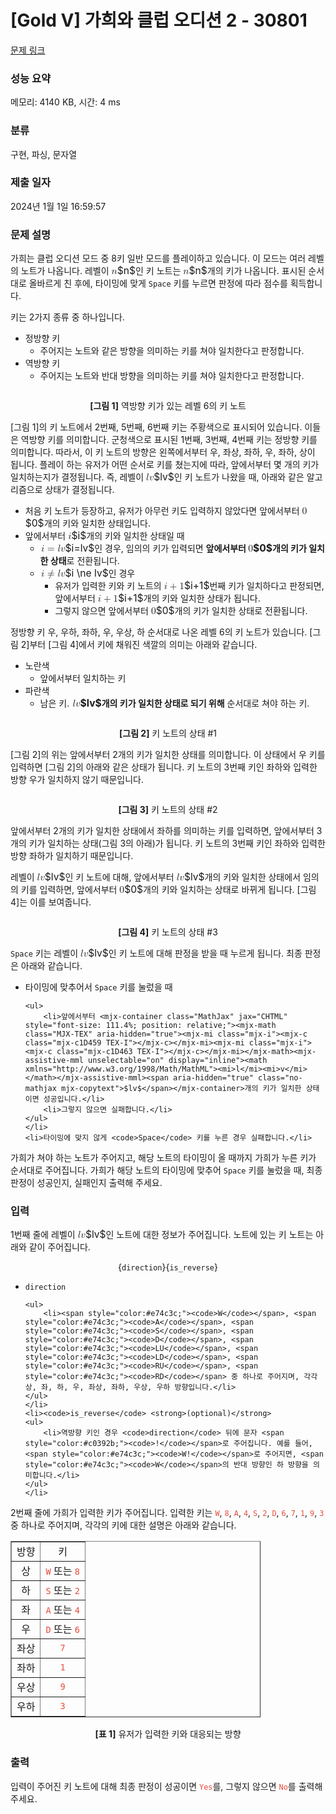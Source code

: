 # [Gold V] 가희와 클럽 오디션 2 - 30801 

[문제 링크](https://www.acmicpc.net/problem/30801) 

### 성능 요약

메모리: 4140 KB, 시간: 4 ms

### 분류

구현, 파싱, 문자열

### 제출 일자

2024년 1월 1일 16:59:57

### 문제 설명

<p>가희는 클럽 오디션 모드 중 8키 일반 모드를 플레이하고 있습니다. 이 모드는 여러 레벨의 노트가 나옵니다. 레벨이 <mjx-container class="MathJax" jax="CHTML" style="font-size: 111.4%; position: relative;"><mjx-math class="MJX-TEX" aria-hidden="true"><mjx-mi class="mjx-i"><mjx-c class="mjx-c1D45B TEX-I"></mjx-c></mjx-mi></mjx-math><mjx-assistive-mml unselectable="on" display="inline"><math xmlns="http://www.w3.org/1998/Math/MathML"><mi>n</mi></math></mjx-assistive-mml><span aria-hidden="true" class="no-mathjax mjx-copytext">$n$</span></mjx-container>인 키 노트는 <mjx-container class="MathJax" jax="CHTML" style="font-size: 111.4%; position: relative;"><mjx-math class="MJX-TEX" aria-hidden="true"><mjx-mi class="mjx-i"><mjx-c class="mjx-c1D45B TEX-I"></mjx-c></mjx-mi></mjx-math><mjx-assistive-mml unselectable="on" display="inline"><math xmlns="http://www.w3.org/1998/Math/MathML"><mi>n</mi></math></mjx-assistive-mml><span aria-hidden="true" class="no-mathjax mjx-copytext">$n$</span></mjx-container>개의 키가 나옵니다. 표시된 순서대로 올바르게 친 후에, 타이밍에 맞게 <code>Space</code> 키를 누르면 판정에 따라 점수를 획득합니다.</p>

<p>키는 2가지 종류 중 하나입니다.</p>

<ul>
	<li>정방향 키
	<ul>
		<li>주어지는 노트와 같은 방향을 의미하는 키를 쳐야 일치한다고 판정합니다.</li>
	</ul>
	</li>
	<li>역방향 키
	<ul>
		<li>주어지는 노트와 반대 방향을 의미하는 키를 쳐야 일치한다고 판정합니다.</li>
	</ul>
	</li>
</ul>

<p style="text-align: center;"><img alt="" src="https://u.acmicpc.net/a180ff40-6114-4820-ab40-3aa03bdb80c0/2%20-%20%EB%B3%B5%EC%82%AC%EB%B3%B8.png"></p>

<p style="text-align: center;"><strong>[그림 1]</strong> 역방향 키가 있는 레벨 6의 키 노트</p>

<p>[그림 1]의 키 노트에서 2번째, 5번째, 6번째 키는 주황색으로 표시되어 있습니다. 이들은 역방향 키를 의미합니다. 군청색으로 표시된 1번째, 3번째, 4번째 키는 정방향 키를 의미합니다. 따라서, 이 키 노트의 방향은 왼쪽에서부터 우, 좌상, 좌하, 우, 좌하, 상이 됩니다. 플레이 하는 유저가 어떤 순서로 키를 쳤는지에 따라, 앞에서부터 몇 개의 키가 일치하는지가 결정됩니다. 즉, 레벨이 <mjx-container class="MathJax" jax="CHTML" style="font-size: 111.4%; position: relative;"><mjx-math class="MJX-TEX" aria-hidden="true"><mjx-mi class="mjx-i"><mjx-c class="mjx-c1D459 TEX-I"></mjx-c></mjx-mi><mjx-mi class="mjx-i"><mjx-c class="mjx-c1D463 TEX-I"></mjx-c></mjx-mi></mjx-math><mjx-assistive-mml unselectable="on" display="inline"><math xmlns="http://www.w3.org/1998/Math/MathML"><mi>l</mi><mi>v</mi></math></mjx-assistive-mml><span aria-hidden="true" class="no-mathjax mjx-copytext">$lv$</span></mjx-container>인 키 노트가 나왔을 때, 아래와 같은 알고리즘으로 상태가 결정됩니다.</p>

<ul>
	<li>처음 키 노트가 등장하고, 유저가 아무런 키도 입력하지 않았다면 앞에서부터 <mjx-container class="MathJax" jax="CHTML" style="font-size: 111.4%; position: relative;"><mjx-math class="MJX-TEX" aria-hidden="true"><mjx-mn class="mjx-n"><mjx-c class="mjx-c30"></mjx-c></mjx-mn></mjx-math><mjx-assistive-mml unselectable="on" display="inline"><math xmlns="http://www.w3.org/1998/Math/MathML"><mn>0</mn></math></mjx-assistive-mml><span aria-hidden="true" class="no-mathjax mjx-copytext">$0$</span></mjx-container>개의 키와 일치한 상태입니다.</li>
	<li>앞에서부터 <mjx-container class="MathJax" jax="CHTML" style="font-size: 111.4%; position: relative;"><mjx-math class="MJX-TEX" aria-hidden="true"><mjx-mi class="mjx-i"><mjx-c class="mjx-c1D456 TEX-I"></mjx-c></mjx-mi></mjx-math><mjx-assistive-mml unselectable="on" display="inline"><math xmlns="http://www.w3.org/1998/Math/MathML"><mi>i</mi></math></mjx-assistive-mml><span aria-hidden="true" class="no-mathjax mjx-copytext">$i$</span></mjx-container>개의 키와 일치한 상태일 때
	<ul>
		<li><mjx-container class="MathJax" jax="CHTML" style="font-size: 111.4%; position: relative;"> <mjx-math class="MJX-TEX" aria-hidden="true"><mjx-mi class="mjx-i"><mjx-c class="mjx-c1D456 TEX-I"></mjx-c></mjx-mi><mjx-mo class="mjx-n" space="4"><mjx-c class="mjx-c3D"></mjx-c></mjx-mo><mjx-mi class="mjx-i" space="4"><mjx-c class="mjx-c1D459 TEX-I"></mjx-c></mjx-mi><mjx-mi class="mjx-i"><mjx-c class="mjx-c1D463 TEX-I"></mjx-c></mjx-mi></mjx-math><mjx-assistive-mml unselectable="on" display="inline"><math xmlns="http://www.w3.org/1998/Math/MathML"><mi>i</mi><mo>=</mo><mi>l</mi><mi>v</mi></math></mjx-assistive-mml><span aria-hidden="true" class="no-mathjax mjx-copytext">$i=lv$</span></mjx-container>인 경우, 임의의 키가 입력되면 <strong>앞에서부터 <mjx-container class="MathJax" jax="CHTML" style="font-size: 111.4%; position: relative;"><mjx-math class="MJX-TEX" aria-hidden="true"><mjx-mn class="mjx-n"><mjx-c class="mjx-c30"></mjx-c></mjx-mn></mjx-math><mjx-assistive-mml unselectable="on" display="inline"><math xmlns="http://www.w3.org/1998/Math/MathML"><mn>0</mn></math></mjx-assistive-mml><span aria-hidden="true" class="no-mathjax mjx-copytext">$0$</span></mjx-container>개의 키가 일치한 상태</strong>로 전환됩니다.</li>
		<li><mjx-container class="MathJax" jax="CHTML" style="font-size: 111.4%; position: relative;"> <mjx-math class="MJX-TEX" aria-hidden="true"><mjx-mi class="mjx-i"><mjx-c class="mjx-c1D456 TEX-I"></mjx-c></mjx-mi><mjx-mo class="mjx-n" space="4"><mjx-c class="mjx-c2260"></mjx-c></mjx-mo><mjx-mi class="mjx-i" space="4"><mjx-c class="mjx-c1D459 TEX-I"></mjx-c></mjx-mi><mjx-mi class="mjx-i"><mjx-c class="mjx-c1D463 TEX-I"></mjx-c></mjx-mi></mjx-math><mjx-assistive-mml unselectable="on" display="inline"><math xmlns="http://www.w3.org/1998/Math/MathML"><mi>i</mi><mo>≠</mo><mi>l</mi><mi>v</mi></math></mjx-assistive-mml><span aria-hidden="true" class="no-mathjax mjx-copytext">$i \ne lv$</span></mjx-container>인 경우
		<ul>
			<li>유저가 입력한 키와 키 노트의 <mjx-container class="MathJax" jax="CHTML" style="font-size: 111.4%; position: relative;"><mjx-math class="MJX-TEX" aria-hidden="true"><mjx-mi class="mjx-i"><mjx-c class="mjx-c1D456 TEX-I"></mjx-c></mjx-mi><mjx-mo class="mjx-n" space="3"><mjx-c class="mjx-c2B"></mjx-c></mjx-mo><mjx-mn class="mjx-n" space="3"><mjx-c class="mjx-c31"></mjx-c></mjx-mn></mjx-math><mjx-assistive-mml unselectable="on" display="inline"><math xmlns="http://www.w3.org/1998/Math/MathML"><mi>i</mi><mo>+</mo><mn>1</mn></math></mjx-assistive-mml><span aria-hidden="true" class="no-mathjax mjx-copytext">$i+1$</span></mjx-container>번째 키가 일치하다고 판정되면, 앞에서부터 <mjx-container class="MathJax" jax="CHTML" style="font-size: 111.4%; position: relative;"><mjx-math class="MJX-TEX" aria-hidden="true"><mjx-mi class="mjx-i"><mjx-c class="mjx-c1D456 TEX-I"></mjx-c></mjx-mi><mjx-mo class="mjx-n" space="3"><mjx-c class="mjx-c2B"></mjx-c></mjx-mo><mjx-mn class="mjx-n" space="3"><mjx-c class="mjx-c31"></mjx-c></mjx-mn></mjx-math><mjx-assistive-mml unselectable="on" display="inline"><math xmlns="http://www.w3.org/1998/Math/MathML"><mi>i</mi><mo>+</mo><mn>1</mn></math></mjx-assistive-mml><span aria-hidden="true" class="no-mathjax mjx-copytext">$i+1$</span></mjx-container>개의 키와 일치한 상태가 됩니다.</li>
			<li>그렇지 않으면 앞에서부터 <mjx-container class="MathJax" jax="CHTML" style="font-size: 111.4%; position: relative;"><mjx-math class="MJX-TEX" aria-hidden="true"><mjx-mn class="mjx-n"><mjx-c class="mjx-c30"></mjx-c></mjx-mn></mjx-math><mjx-assistive-mml unselectable="on" display="inline"><math xmlns="http://www.w3.org/1998/Math/MathML"><mn>0</mn></math></mjx-assistive-mml><span aria-hidden="true" class="no-mathjax mjx-copytext">$0$</span></mjx-container>개의 키가 일치한 상태로 전환됩니다.</li>
		</ul>
		</li>
	</ul>
	</li>
</ul>

<p>정방향 키 우, 우하, 좌하, 우, 우상, 하 순서대로 나온 레벨 6의 키 노트가 있습니다. [그림 2]부터 [그림 4]에서 키에 채워진 색깔의 의미는 아래와 같습니다.</p>

<ul>
	<li>노란색
	<ul>
		<li>앞에서부터 일치하는 키</li>
	</ul>
	</li>
	<li>파란색
	<ul>
		<li>남은 키. <strong><mjx-container class="MathJax" jax="CHTML" style="font-size: 111.4%; position: relative;"> <mjx-math class="MJX-TEX" aria-hidden="true"><mjx-mi class="mjx-i"><mjx-c class="mjx-c1D459 TEX-I"></mjx-c></mjx-mi><mjx-mi class="mjx-i"><mjx-c class="mjx-c1D463 TEX-I"></mjx-c></mjx-mi></mjx-math><mjx-assistive-mml unselectable="on" display="inline"><math xmlns="http://www.w3.org/1998/Math/MathML"><mi>l</mi><mi>v</mi></math></mjx-assistive-mml><span aria-hidden="true" class="no-mathjax mjx-copytext">$lv$</span></mjx-container>개의 키가 일치한 상태로 되기 위해</strong> 순서대로 쳐야 하는 키.</li>
	</ul>
	</li>
</ul>

<p style="text-align: center;"><img alt="" src="https://u.acmicpc.net/9c2cdadc-d23d-431b-9b49-392474a76bf0/3%20-%20%EB%B3%B5%EC%82%AC%EB%B3%B8.png"></p>

<p style="text-align: center;"><strong>[그림 2]</strong> 키 노트의 상태 #1</p>

<p>[그림 2]의 위는 앞에서부터 2개의 키가 일치한 상태를 의미합니다. 이 상태에서 우 키를 입력하면 [그림 2]의 아래와 같은 상태가 됩니다. 키 노트의 3번째 키인 좌하와 입력한 방향 우가 일치하지 않기 때문입니다.</p>

<p style="text-align: center;"><img alt="" src="https://u.acmicpc.net/42590bfa-8eb4-4fb2-aa10-0f24ab1ab69c/4%20-%20%EB%B3%B5%EC%82%AC%EB%B3%B8.png"></p>

<p style="text-align: center;"><strong>[그림 3]</strong> 키 노트의 상태 #2</p>

<p>앞에서부터 2개의 키가 일치한 상태에서 좌하를 의미하는 키를 입력하면, 앞에서부터 3개의 키가 일치하는 상태(그림 3의 아래)가 됩니다. 키 노트의 3번째 키인 좌하와 입력한 방향 좌하가 일치하기 때문입니다.</p>

<p>레벨이 <mjx-container class="MathJax" jax="CHTML" style="font-size: 111.4%; position: relative;"><mjx-math class="MJX-TEX" aria-hidden="true"><mjx-mi class="mjx-i"><mjx-c class="mjx-c1D459 TEX-I"></mjx-c></mjx-mi><mjx-mi class="mjx-i"><mjx-c class="mjx-c1D463 TEX-I"></mjx-c></mjx-mi></mjx-math><mjx-assistive-mml unselectable="on" display="inline"><math xmlns="http://www.w3.org/1998/Math/MathML"><mi>l</mi><mi>v</mi></math></mjx-assistive-mml><span aria-hidden="true" class="no-mathjax mjx-copytext">$lv$</span></mjx-container>인 키 노트에 대해, 앞에서부터 <mjx-container class="MathJax" jax="CHTML" style="font-size: 111.4%; position: relative;"><mjx-math class="MJX-TEX" aria-hidden="true"><mjx-mi class="mjx-i"><mjx-c class="mjx-c1D459 TEX-I"></mjx-c></mjx-mi><mjx-mi class="mjx-i"><mjx-c class="mjx-c1D463 TEX-I"></mjx-c></mjx-mi></mjx-math><mjx-assistive-mml unselectable="on" display="inline"><math xmlns="http://www.w3.org/1998/Math/MathML"><mi>l</mi><mi>v</mi></math></mjx-assistive-mml><span aria-hidden="true" class="no-mathjax mjx-copytext">$lv$</span></mjx-container>개의 키와 일치한 상태에서 임의의 키를 입력하면, 앞에서부터 <mjx-container class="MathJax" jax="CHTML" style="font-size: 111.4%; position: relative;"><mjx-math class="MJX-TEX" aria-hidden="true"><mjx-mn class="mjx-n"><mjx-c class="mjx-c30"></mjx-c></mjx-mn></mjx-math><mjx-assistive-mml unselectable="on" display="inline"><math xmlns="http://www.w3.org/1998/Math/MathML"><mn>0</mn></math></mjx-assistive-mml><span aria-hidden="true" class="no-mathjax mjx-copytext">$0$</span></mjx-container>개의 키와 일치하는 상태로 바뀌게 됩니다. [그림 4]는 이를 보여줍니다.</p>

<p style="text-align: center;"><img alt="" src="https://u.acmicpc.net/fe954fc6-fe57-48fa-a8fc-a565db296f80/5%20-%20%EB%B3%B5%EC%82%AC%EB%B3%B8.png"></p>

<p style="text-align: center;"><strong>[그림 4]</strong> 키 노트의 상태 #3</p>

<p><code>Space</code> 키는 레벨이 <mjx-container class="MathJax" jax="CHTML" style="font-size: 111.4%; position: relative;"><mjx-math class="MJX-TEX" aria-hidden="true"><mjx-mi class="mjx-i"><mjx-c class="mjx-c1D459 TEX-I"></mjx-c></mjx-mi><mjx-mi class="mjx-i"><mjx-c class="mjx-c1D463 TEX-I"></mjx-c></mjx-mi></mjx-math><mjx-assistive-mml unselectable="on" display="inline"><math xmlns="http://www.w3.org/1998/Math/MathML"><mi>l</mi><mi>v</mi></math></mjx-assistive-mml><span aria-hidden="true" class="no-mathjax mjx-copytext">$lv$</span></mjx-container>인 키 노트에 대해 판정을 받을 때 누르게 됩니다. 최종 판정은 아래와 같습니다.</p>

<ul>
	<li>타이밍에 맞추어서 <code>Space</code> 키를 눌렀을 때

	<ul>
		<li>앞에서부터 <mjx-container class="MathJax" jax="CHTML" style="font-size: 111.4%; position: relative;"><mjx-math class="MJX-TEX" aria-hidden="true"><mjx-mi class="mjx-i"><mjx-c class="mjx-c1D459 TEX-I"></mjx-c></mjx-mi><mjx-mi class="mjx-i"><mjx-c class="mjx-c1D463 TEX-I"></mjx-c></mjx-mi></mjx-math><mjx-assistive-mml unselectable="on" display="inline"><math xmlns="http://www.w3.org/1998/Math/MathML"><mi>l</mi><mi>v</mi></math></mjx-assistive-mml><span aria-hidden="true" class="no-mathjax mjx-copytext">$lv$</span></mjx-container>개의 키가 일치한 상태이면 성공입니다.</li>
		<li>그렇지 않으면 실패합니다.</li>
	</ul>
	</li>
	<li>타이밍에 맞지 않게 <code>Space</code> 키를 누른 경우 실패합니다.</li>
</ul>

<p>가희가 쳐야 하는 노트가 주어지고, 해당 노트의 타이밍이 올 때까지 가희가 누른 키가 순서대로 주어집니다. 가희가 해당 노트의 타이밍에 맞추어 <code>Space</code> 키를 눌렀을 때, 최종 판정이 성공인지, 실패인지 출력해 주세요.</p>

### 입력 

 <p>1번째 줄에 레벨이 <mjx-container class="MathJax" jax="CHTML" style="font-size: 111.4%; position: relative;"><mjx-math class="MJX-TEX" aria-hidden="true"><mjx-mi class="mjx-i"><mjx-c class="mjx-c1D459 TEX-I"></mjx-c></mjx-mi><mjx-mi class="mjx-i"><mjx-c class="mjx-c1D463 TEX-I"></mjx-c></mjx-mi></mjx-math><mjx-assistive-mml unselectable="on" display="inline"><math xmlns="http://www.w3.org/1998/Math/MathML"><mi>l</mi><mi>v</mi></math></mjx-assistive-mml><span aria-hidden="true" class="no-mathjax mjx-copytext">$lv$</span></mjx-container>인 노트에 대한 정보가 주어집니다. 노트에 있는 키 노트는 아래와 같이 주어집니다.</p>

<p style="text-align: center;">{<code>direction</code>}{<code>is_reverse</code>}</p>

<ul>
	<li><code>direction</code>

	<ul>
		<li><span style="color:#e74c3c;"><code>W</code></span>, <span style="color:#e74c3c;"><code>A</code></span>, <span style="color:#e74c3c;"><code>S</code></span>, <span style="color:#e74c3c;"><code>D</code></span>, <span style="color:#e74c3c;"><code>LU</code></span>, <span style="color:#e74c3c;"><code>LD</code></span>, <span style="color:#e74c3c;"><code>RU</code></span>, <span style="color:#e74c3c;"><code>RD</code></span> 중 하나로 주어지며, 각각 상, 좌, 하, 우, 좌상, 좌하, 우상, 우하 방향입니다.</li>
	</ul>
	</li>
	<li><code>is_reverse</code> <strong>(optional)</strong>
	<ul>
		<li>역방향 키인 경우 <code>direction</code> 뒤에 문자 <span style="color:#c0392b;"><code>!</code></span>로 주어집니다. 예를 들어, <span style="color:#e74c3c;"><code>W!</code></span>로 주어지면, <span style="color:#e74c3c;"><code>W</code></span>의 반대 방향인 하 방향을 의미합니다.</li>
	</ul>
	</li>
</ul>

<p>2번째 줄에 가희가 입력한 키가 주어집니다. 입력한 키는 <span style="color:#e74c3c;"><code>W</code></span>, <span style="color:#e74c3c;"><code>8</code></span>, <span style="color:#e74c3c;"><code>A</code></span>, <span style="color:#e74c3c;"><code>4</code></span>, <span style="color:#e74c3c;"><code>S</code></span>, <span style="color:#e74c3c;"><code>2</code></span>, <span style="color:#e74c3c;"><code>D</code></span>, <span style="color:#e74c3c;"><code>6</code></span>, <span style="color:#e74c3c;"><code>7</code></span>, <span style="color:#e74c3c;"><code>1</code></span>, <span style="color:#e74c3c;"><code>9</code></span>, <span style="color:#e74c3c;"><code>3</code></span> 중 하나로 주어지며, 각각의 키에 대한 설명은 아래와 같습니다.</p>

<table align="center" border="1" cellpadding="1" cellspacing="1" class="table table-bordered" style="width: 400px;">
	<tbody>
		<tr>
			<td style="text-align: center;">방향</td>
			<td style="text-align: center;">키</td>
		</tr>
		<tr>
			<td style="text-align: center;">상</td>
			<td style="text-align: center;"><span style="color:#e74c3c;"><code>W</code></span> 또는 <span style="color:#e74c3c;"><code>8</code></span></td>
		</tr>
		<tr>
			<td style="text-align: center;">하</td>
			<td style="text-align: center;"><span style="color:#e74c3c;"><code>S</code></span> 또는 <span style="color:#e74c3c;"><code>2</code></span></td>
		</tr>
		<tr>
			<td style="text-align: center;">좌</td>
			<td style="text-align: center;"><span style="color:#e74c3c;"><code>A</code></span> 또는 <span style="color:#e74c3c;"><code>4</code></span></td>
		</tr>
		<tr>
			<td style="text-align: center;">우</td>
			<td style="text-align: center;"><span style="color:#e74c3c;"><code>D</code></span> 또는 <span style="color:#e74c3c;"><code>6</code></span></td>
		</tr>
		<tr>
			<td style="text-align: center;">좌상</td>
			<td style="text-align: center;"><span style="color:#e74c3c;"><code>7</code></span></td>
		</tr>
		<tr>
			<td style="text-align: center;">좌하</td>
			<td style="text-align: center;"><span style="color:#e74c3c;"><code>1</code></span></td>
		</tr>
		<tr>
			<td style="text-align: center;">우상</td>
			<td style="text-align: center;"><span style="color:#e74c3c;"><code>9</code></span></td>
		</tr>
		<tr>
			<td style="text-align: center;">우하</td>
			<td style="text-align: center;"><span style="color:#e74c3c;"><code>3</code></span></td>
		</tr>
	</tbody>
</table>

<p style="text-align: center;"><strong>[표 1]</strong> 유저가 입력한 키와 대응되는 방향</p>

### 출력 

 <p>입력이 주어진 키 노트에 대해 최종 판정이 성공이면 <span style="color:#e74c3c;"><code>Yes</code></span>를, 그렇지 않으면 <span style="color:#e74c3c;"><code>No</code></span>를 출력해 주세요.</p>

